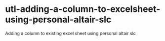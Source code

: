 # utl-adding-a-column-to-excelsheet-using-personal-altair-slc
Adding a column to existing excel sheet using personal altair slc
